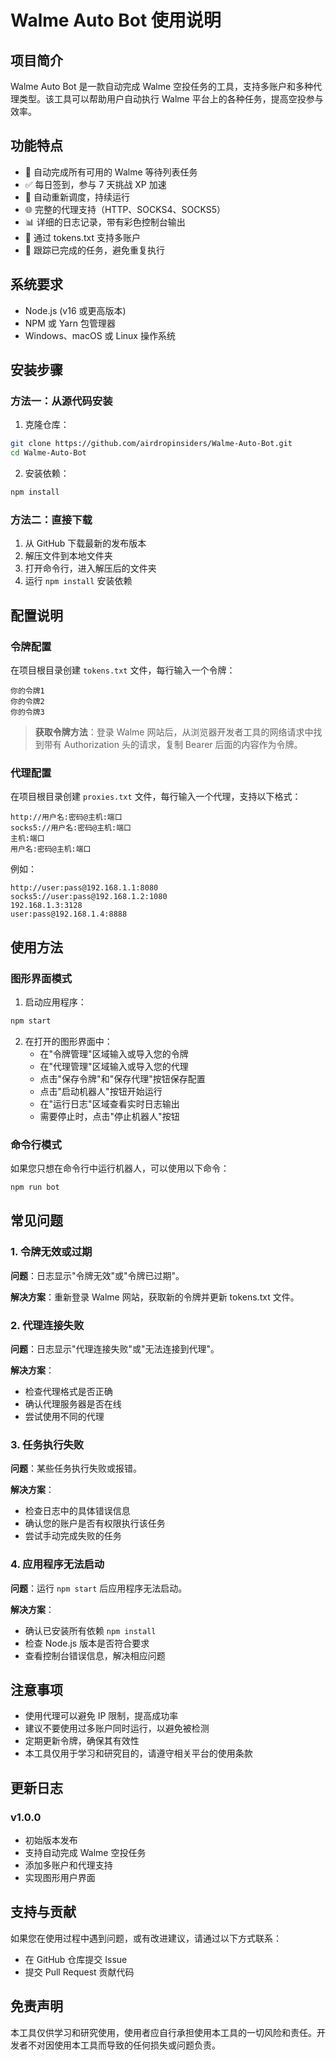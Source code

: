 # Walme Auto Bot 使用说明

## 项目简介

Walme Auto Bot 是一款自动完成 Walme 空投任务的工具，支持多账户和多种代理类型。该工具可以帮助用户自动执行 Walme 平台上的各种任务，提高空投参与效率。

## 功能特点

- 🚀 自动完成所有可用的 Walme 等待列表任务
- ✅ 每日签到，参与 7 天挑战 XP 加速
- 🔄 自动重新调度，持续运行
- 🌐 完整的代理支持（HTTP、SOCKS4、SOCKS5）
- 📊 详细的日志记录，带有彩色控制台输出
- 👥 通过 tokens.txt 支持多账户
- 🔄 跟踪已完成的任务，避免重复执行

## 系统要求

- Node.js (v16 或更高版本)
- NPM 或 Yarn 包管理器
- Windows、macOS 或 Linux 操作系统

## 安装步骤

### 方法一：从源代码安装

1. 克隆仓库：
```bash
git clone https://github.com/airdropinsiders/Walme-Auto-Bot.git
cd Walme-Auto-Bot
```

2. 安装依赖：
```bash
npm install
```

### 方法二：直接下载

1. 从 GitHub 下载最新的发布版本
2. 解压文件到本地文件夹
3. 打开命令行，进入解压后的文件夹
4. 运行 `npm install` 安装依赖

## 配置说明

### 令牌配置

在项目根目录创建 `tokens.txt` 文件，每行输入一个令牌：

```
你的令牌1
你的令牌2
你的令牌3
```

> **获取令牌方法**：登录 Walme 网站后，从浏览器开发者工具的网络请求中找到带有 Authorization 头的请求，复制 Bearer 后面的内容作为令牌。

### 代理配置

在项目根目录创建 `proxies.txt` 文件，每行输入一个代理，支持以下格式：

```
http://用户名:密码@主机:端口
socks5://用户名:密码@主机:端口
主机:端口
用户名:密码@主机:端口
```

例如：
```
http://user:pass@192.168.1.1:8080
socks5://user:pass@192.168.1.2:1080
192.168.1.3:3128
user:pass@192.168.1.4:8888
```

## 使用方法

### 图形界面模式

1. 启动应用程序：
```bash
npm start
```

2. 在打开的图形界面中：
   - 在"令牌管理"区域输入或导入您的令牌
   - 在"代理管理"区域输入或导入您的代理
   - 点击"保存令牌"和"保存代理"按钮保存配置
   - 点击"启动机器人"按钮开始运行
   - 在"运行日志"区域查看实时日志输出
   - 需要停止时，点击"停止机器人"按钮

### 命令行模式

如果您只想在命令行中运行机器人，可以使用以下命令：

```bash
npm run bot
```

## 常见问题

### 1. 令牌无效或过期

**问题**：日志显示"令牌无效"或"令牌已过期"。

**解决方案**：重新登录 Walme 网站，获取新的令牌并更新 tokens.txt 文件。

### 2. 代理连接失败

**问题**：日志显示"代理连接失败"或"无法连接到代理"。

**解决方案**：
- 检查代理格式是否正确
- 确认代理服务器是否在线
- 尝试使用不同的代理

### 3. 任务执行失败

**问题**：某些任务执行失败或报错。

**解决方案**：
- 检查日志中的具体错误信息
- 确认您的账户是否有权限执行该任务
- 尝试手动完成失败的任务

### 4. 应用程序无法启动

**问题**：运行 `npm start` 后应用程序无法启动。

**解决方案**：
- 确认已安装所有依赖 `npm install`
- 检查 Node.js 版本是否符合要求
- 查看控制台错误信息，解决相应问题

## 注意事项

- 使用代理可以避免 IP 限制，提高成功率
- 建议不要使用过多账户同时运行，以避免被检测
- 定期更新令牌，确保其有效性
- 本工具仅用于学习和研究目的，请遵守相关平台的使用条款

## 更新日志

### v1.0.0
- 初始版本发布
- 支持自动完成 Walme 空投任务
- 添加多账户和代理支持
- 实现图形用户界面

## 支持与贡献

如果您在使用过程中遇到问题，或有改进建议，请通过以下方式联系：

- 在 GitHub 仓库提交 Issue
- 提交 Pull Request 贡献代码

## 免责声明

本工具仅供学习和研究使用，使用者应自行承担使用本工具的一切风险和责任。开发者不对因使用本工具而导致的任何损失或问题负责。